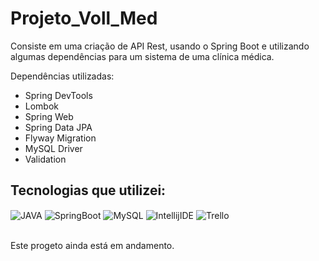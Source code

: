 # Projeto_Voll_Med

<p>Consiste em uma criação de API Rest, usando o Spring Boot e utilizando algumas dependências para um sistema de uma clínica médica.</p>
<div>Dependências utilizadas: </div>
  <ul>
    <li>Spring DevTools</li>
    <li>Lombok</li>
    <li>Spring Web</li>
    <li>Spring Data JPA</li>
    <li>Flyway Migration</li>
    <li>MySQL Driver</li>
    <li>Validation</li>
  </ul>
</div>

## Tecnologias que utilizei: 
<div style="display: inline block">
  <img align="center" alt="JAVA" src="https://img.shields.io/badge/Java-ED8B00?style=for-the-badge&logo=openjdk&logoColor=white">
  <img align="center" alt="SpringBoot" src="https://img.shields.io/badge/Spring-6DB33F?style=for-the-badge&logo=spring&logoColor=white">
  <img align="center" alt="MySQL" src="https://img.shields.io/badge/MySQL-005C84?style=for-the-badge&logo=mysql&logoColor=white">
  <img align="center" alt="IntellijIDE" src="https://img.shields.io/badge/IntelliJ_IDEA-000000.svg?style=for-the-badge&logo=intellij-idea&logoColor=white">
  <img align="center" alt="Trello" src="https://img.shields.io/badge/Trello-0052CC?style=for-the-badge&logo=trello&logoColor=white">
</div><br>
<p>Este progeto ainda está em andamento.</p>

